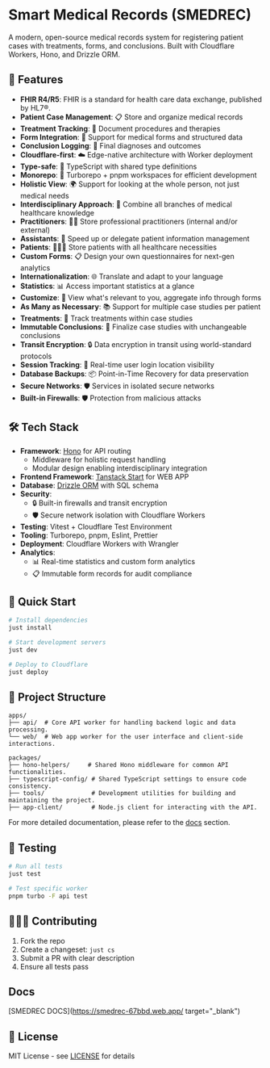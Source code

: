 # Smart Medical Records (SMEDREC)

A modern, open-source medical records system for registering patient cases with treatments, forms, and conclusions. Built with Cloudflare Workers, Hono, and Drizzle ORM.

## 🏥 Features

- **FHIR R4/R5**: FHIR is a standard for health care data exchange, published by HL7®.
- **Patient Case Management**: 📋 Store and organize medical records
- **Treatment Tracking**: 💉 Document procedures and therapies
- **Form Integration**: 📄 Support for medical forms and structured data
- **Conclusion Logging**: 📝 Final diagnoses and outcomes
- **Cloudflare-first**: ☁️ Edge-native architecture with Worker deployment
- **Type-safe**: 🔐 TypeScript with shared type definitions
- **Monorepo**: 🧩 Turborepo + pnpm workspaces for efficient development
- **Holistic View**: 🌍 Support for looking at the whole person, not just medical needs
- **Interdisciplinary Approach**: 🧠 Combine all branches of medical healthcare knowledge
- **Practitioners**: 🧑‍⚕️ Store professional practitioners (internal and/or external)
- **Assistants**: 🤖 Speed up or delegate patient information management
- **Patients**: 🧑‍🤝‍🧑 Store patients with all healthcare necessities
- **Custom Forms**: 📋 Design your own questionnaires for next-gen analytics
- **Internationalization**: 🌐 Translate and adapt to your language
- **Statistics**: 📊 Access important statistics at a glance
- **Customize**: 🎨 View what's relevant to you, aggregate info through forms
- **As Many as Necessary**: 📚 Support for multiple case studies per patient
- **Treatments**: 💉 Track treatments within case studies
- **Immutable Conclusions**: 📝 Finalize case studies with unchangeable conclusions
- **Transit Encryption**: 🔒 Data encryption in transit using world-standard protocols
- **Session Tracking**: 🔐 Real-time user login location visibility
- **Database Backups**: 📦 Point-in-Time Recovery for data preservation
- **Secure Networks**: 🛡️ Services in isolated secure networks
- **Built-in Firewalls**: 🛡️ Protection from malicious attacks

## 🛠 Tech Stack

- **Framework**: [Hono](https://hono.dev/) for API routing
  - Middleware for holistic request handling
  - Modular design enabling interdisciplinary integration
- **Frontend Framework**: [Tanstack Start](https://tanstack.com/start/latest) for WEB APP
- **Database**: [Drizzle ORM](https://orm.drizzle.team/) with SQL schema
- **Security**:
  - 🔒 Built-in firewalls and transit encryption
  - 🛡️ Secure network isolation with Cloudflare Workers
- **Testing**: Vitest + Cloudflare Test Environment
- **Tooling**: Turborepo, pnpm, Eslint, Prettier
- **Deployment**: Cloudflare Workers with Wrangler
- **Analytics**:
  - 📊 Real-time statistics and custom form analytics
  - 📋 Immutable form records for audit compliance

## 🚀 Quick Start

```bash
# Install dependencies
just install

# Start development servers
just dev

# Deploy to Cloudflare
just deploy
```

## 📁 Project Structure

```
apps/
├── api/  # Core API worker for handling backend logic and data processing.
└── web/  # Web app worker for the user interface and client-side interactions.

packages/
├── hono-helpers/     # Shared Hono middleware for common API functionalities.
├── typescript-config/ # Shared TypeScript settings to ensure code consistency.
├── tools/             # Development utilities for building and maintaining the project.
├── app-client/        # Node.js client for interacting with the API.
```

For more detailed documentation, please refer to the [docs](./apps/docs/docs/README.md) section.

## 🧪 Testing

```bash
# Run all tests
just test

# Test specific worker
pnpm turbo -F api test
```

## 🧑‍🤝‍🧑 Contributing

1. Fork the repo
2. Create a changeset: `just cs`
3. Submit a PR with clear description
4. Ensure all tests pass

## Docs

[SMEDREC DOCS](https://smedrec-67bbd.web.app/ target="\_blank")

## 📄 License

MIT License - see [LICENSE](LICENSE) for details
